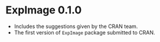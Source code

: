 # ExpImage 0.1.0
* Includes the suggestions given by the CRAN team.
* The first version of `ExpImage` package submitted to CRAN.
